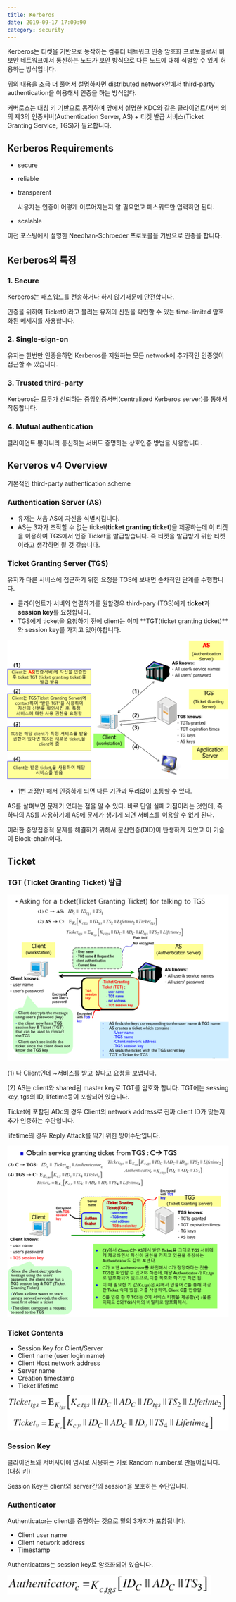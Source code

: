 ```yaml
---
title: Kerberos
date: 2019-09-17 17:09:90
category: security
---
```


Kerberos는 티켓을 기반으로 동작하는 컴퓨터 네트워크 인증 암호화 프로토콜로서 비보안 네트워크에서 통신하는 노드가 보안 방식으로 다른 노드에 대해 식별할 수 있게 허용하는 방식입니다.

위의 내용을 조금 더 풀어서 설명하자면 distributed network안에서  third-party authentication을 이용해서 인증을 하는 방식입다.

커버로스는 대칭 키 기반으로 동작하며 앞에서 설명한 KDC와 같은 클라이언트/서버 외의 제3의 인증서버(Authentication Server, AS) + 티켓 발급 서비스(Ticket Granting Service, TGS)가 필요합니다.

## Kerberos Requirements

* secure

* reliable

* transparent

  사용자는 인증이 어떻게 이루어지는지 알 필요없고 패스워드만 입력하면 된다.

* scalable

이전 포스팅에서 설명한 Needhan-Schroeder 프로토콜을 기반으로 인증을 합니다.

## Kerberos의 특징

### 1. Secure

Kerberos는 패스워드를 전송하거나 하지 않기때문에 안전합니다.

인증을 위하여 Ticket이라고 불리는 유저의 신원을 확인할 수 있는 time-limited 암호화된 메세지를 사용합니다.

### 2. Single-sign-on

유저는 한번만 인증을하면 Kerberos를 지원하는 모든 network에 추가적인 인증없이 접근할 수 있습니다.

### 3. Trusted third-party

Kerberos는 모두가 신뢰하는 중앙인증서버(centralized Kerberos server)를 통해서 작동합니다.

### 4. Mutual authentication

클라이언트 뿐아니라 통신하는 서버도 증명하는 상호인증 방법을 사용합니다.

## Kerveros v4 Overview

기본적인 third-party authentication scheme

### Authentication Server (AS)

- 유저는 처음 AS에 자신을 식별시킵니다.
- AS는 3자가 조작할 수 없는 ticket(**ticket granting ticket**)을 제공하는데 이 티켓을 이용하여 TGS에서 인증 Ticket을 발급받습니다. 즉 티켓을 발급받기 위한 티켓이라고 생각하면 될 것 같습니다.

### Ticket Granting Server (TGS)

유저가 다른 서비스에 접근하기 위한 요청을 TGS에 보내면 순차적인 단계를 수행합니다.

* 클라이언트가 서버와 연결하기를 원할경우 third-pary (TGS)에게 **ticket**과 **session key**를 요청합니다.
* TGS에게 ticket을 요청하기 전에 client는 이미 **TGT(ticket granting ticket)**와 session key를 가지고 있어야합니다. 

<img src='./images/kerberos01.png'/>



* 1번 과정만 해서 인증하게 되면 다른 기관과 무리없이 소통할 수 있다.

AS를 살펴보면 문제가 있다는 점을 알 수 있다. 바로 단일 실패 거점이라는 것인데, 즉 하나의 AS를 사용하기에 AS에 문제가 생기게 되면 서비스를 이용할 수 없게 된다. 

이러한 중앙집중적 문제를 해결하기 위해서 분산인증(DID)이 탄생하게 되었고 이 기술이 Block-chain이다.

## Ticket

### TGT (Ticket Granting Ticket) 발급

<img src='./images/kerberos02.png'/>



(1) 나 Client인데 ~서비스를 받고 싶다고 요청을 보냅니다.

(2) AS는 client와 shared된 master key로 TGT를 암호화 합니다. TGT에는 sessing key, tgs의 ID, lifetime등이 포함되어 있습니다.

Ticket에 포함된 ADc의 경우 Client의 network address로 진짜 client ID가 맞는지 추가 인증하는 수단입니다.

lifetime의 경우 Reply Attack를 막기 위한 방어수단입니다.

<img src='./images/kerberos03.png' />

### Ticket Contents

* Session Key for Client/Server
* Client name (user login name)
* Client Host network address
* Server name
* Creation timestamp
* Ticket lifetime

<img src='./images/kerberos05.png'/>

### Session Key

클라이언트와 서버사이에 임시로 사용하는 키로 Random number로 만들어집니다. (대칭 키)

Session Key는 client와 server간의 session을 보호하는 수단입니다.

### Authenticator

Authenticator는 client를 증명하는 것으로 밑의 3가지가 포함됩니다.

* Client user name
* Client network address
* Timestamp

Authenticators는 session key로 암호화되어 있습니다.

<img src='./images/kerberos04.png'/>